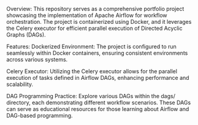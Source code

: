 Overview: This repository serves as a comprehensive portfolio project showcasing the implementation of Apache Airflow for workflow orchestration. The project is containerized using Docker, and it leverages the Celery executor for efficient parallel execution of Directed Acyclic Graphs (DAGs).

Features: Dockerized Environment: The project is configured to run seamlessly within Docker containers, ensuring consistent environments across various systems.

Celery Executor: Utilizing the Celery executor allows for the parallel execution of tasks defined in Airflow DAGs, enhancing performance and scalability.

DAG Programming Practice: Explore various DAGs within the dags/ directory, each demonstrating different workflow scenarios. These DAGs can serve as educational resources for those learning about Airflow and DAG-based programming.
